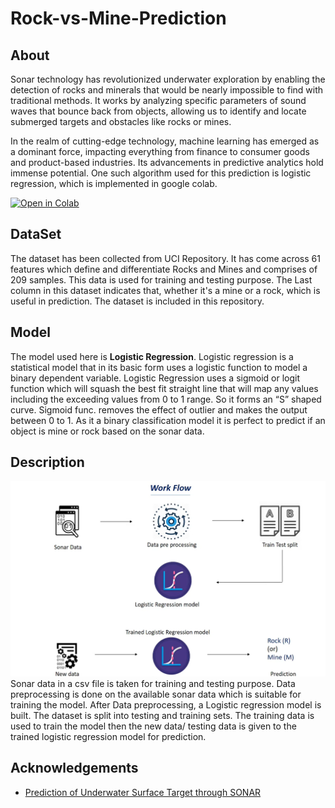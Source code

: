 # Rock-vs-Mine-Prediction
## About
Sonar technology has revolutionized underwater exploration by enabling the detection of rocks and minerals that would be nearly impossible to find with traditional methods. It works by analyzing specific parameters of sound waves that bounce back from objects, allowing us to identify and locate submerged targets and obstacles like rocks or mines.

In the realm of cutting-edge technology, machine learning has emerged as a dominant force, impacting everything from finance to consumer goods and product-based industries. Its advancements in predictive analytics hold immense potential. One such algorithm used for this prediction is logistic regression, which is implemented in google colab.

[![Open in Colab](https://colab.research.google.com/assets/colab-badge.svg)](https://colab.research.google.com/drive/1ONVp8a-i-I0E6ZjoOXX5aIKfsWF4LECf?usp=sharing)

## DataSet
The dataset has
been collected from UCI Repository. It has come
across 61 features which define and differentiate
Rocks and Mines and comprises of 209 samples. 
This data is used for training and testing purpose. The Last column in this dataset 
indicates that, whether it's a mine or a rock, which is useful in prediction.
The dataset is included in this repository.

## Model
The model used here is  **Logistic Regression**. Logistic regression is a statistical model that in its basic form uses a logistic function to model a binary dependent variable. Logistic Regression uses a sigmoid or logit function which will squash the best fit straight line that will map any values including the exceeding values from 0 to 1 range. So it forms an “S” shaped curve. Sigmoid func. removes the effect of outlier and makes the output between 0 to 1.
As it a binary classification model it is perfect to predict if an object is mine or rock based on the sonar data.

## Description
![screenshot](https://github.com/AmritBisht/Rock-vs-Mine-Prediction/blob/main/workflow.png)
Sonar data in a csv file is taken for training and testing purpose. Data preprocessing is done on the available sonar data which is suitable for training the model. After Data preprocessing, a Logistic regression model is built. The dataset is split into testing and training sets. The training data is used to train the model then the new data/ testing data is given to the trained logistic regression model for prediction.  

## Acknowledgements

  - [Prediction of Underwater Surface Target through SONAR](https://www.jetir.org/papers/JETIR1907H24.pdf)
 
